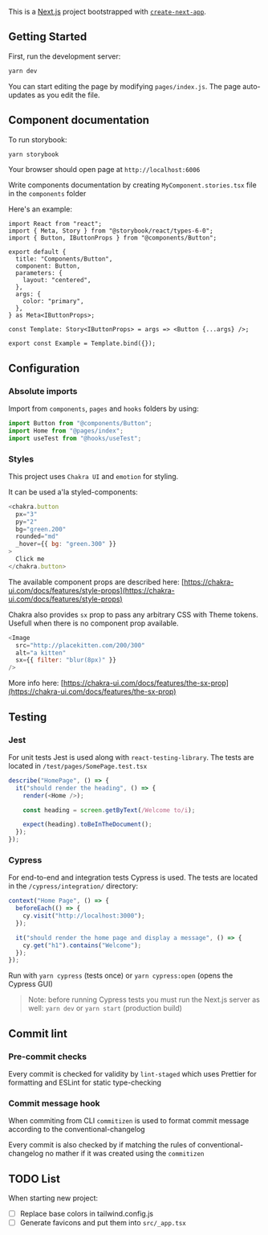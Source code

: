 This is a [Next.js](https://nextjs.org/) project bootstrapped with [`create-next-app`](https://github.com/vercel/next.js/tree/canary/packages/create-next-app).

## Getting Started

First, run the development server:

```bash
yarn dev
```

You can start editing the page by modifying `pages/index.js`. The page auto-updates as you edit the file.

## Component documentation

To run storybook:

```bash
yarn storybook
```

Your browser should open page at `http://localhost:6006`

Write components documentation by creating `MyComponent.stories.tsx` file in the `components` folder

Here's an example:

```tsx
import React from "react";
import { Meta, Story } from "@storybook/react/types-6-0";
import { Button, IButtonProps } from "@components/Button";

export default {
  title: "Components/Button",
  component: Button,
  parameters: {
    layout: "centered",
  },
  args: {
    color: "primary",
  },
} as Meta<IButtonProps>;

const Template: Story<IButtonProps> = args => <Button {...args} />;

export const Example = Template.bind({});
```

## Configuration

### Absolute imports

Import from `components`, `pages` and `hooks` folders by using:

```js
import Button from "@components/Button";
import Home from "@pages/index";
import useTest from "@hooks/useTest";
```

### Styles

This project uses `Chakra UI` and `emotion` for styling.

It can be used a'la styled-components:

```js
<chakra.button
  px="3"
  py="2"
  bg="green.200"
  rounded="md"
  _hover={{ bg: "green.300" }}
>
  Click me
</chakra.button>
```

The available component props are described here: [https://chakra-ui.com/docs/features/style-props](https://chakra-ui.com/docs/features/style-props)

Chakra also provides `sx` prop to pass any arbitrary CSS with Theme tokens. Usefull when there is no component prop available.

```js
<Image
  src="http://placekitten.com/200/300"
  alt="a kitten"
  sx={{ filter: "blur(8px)" }}
/>
```

More info here: [https://chakra-ui.com/docs/features/the-sx-prop](https://chakra-ui.com/docs/features/the-sx-prop)

## Testing

### Jest

For unit tests Jest is used along with `react-testing-library`. The tests are located in `/test/pages/SomePage.test.tsx`

```js
describe("HomePage", () => {
  it("should render the heading", () => {
    render(<Home />);

    const heading = screen.getByText(/Welcome to/i);

    expect(heading).toBeInTheDocument();
  });
});
```

### Cypress

For end-to-end and integration tests Cypress is used. The tests are located in the `/cypress/integration/` directory:

```ts
context("Home Page", () => {
  beforeEach(() => {
    cy.visit("http://localhost:3000");
  });

  it("should render the home page and display a message", () => {
    cy.get("h1").contains("Welcome");
  });
});
```

Run with `yarn cypress` (tests once) or `yarn cypress:open` (opens the Cypress GUI)

> Note: before running Cypress tests you must run the Next.js server as well: `yarn dev` or `yarn start` (production build)

## Commit lint

### Pre-commit checks

Every commit is checked for validity by `lint-staged` which uses Prettier for formatting and ESLint for static type-checking

### Commit message hook

When commiting from CLI `commitizen` is used to format commit message according to the conventional-changelog

Every commit is also checked by if matching the rules of conventional-changelog no mather if it was created using the `commitizen`

## TODO List

When starting new project:

- [ ] Replace base colors in tailwind.config.js
- [ ] Generate favicons and put them into `src/_app.tsx`
